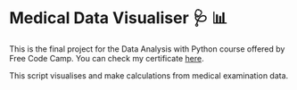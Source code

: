 # Medical Data Visualiser 🩺 📊

This is the final project for the Data Analysis with Python course offered by Free Code Camp. You can check my certificate [here](https://www.freecodecamp.org/certification/fcc2a39db6b-7401-45ce-9f42-82b2673914c5/data-analysis-with-python-v7).

This script visualises and make calculations from medical examination data. 
